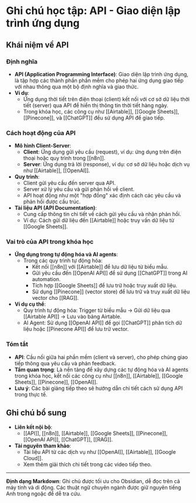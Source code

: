 # Ghi chú học tập: API - Giao diện lập trình ứng dụng

## Khái niệm về API

### Định nghĩa
- **API (Application Programming Interface)**: Giao diện lập trình ứng dụng, là tập hợp các thành phần phần mềm cho phép hai ứng dụng giao tiếp với nhau thông qua một bộ định nghĩa và giao thức.
- **Ví dụ**:
  - Ứng dụng thời tiết trên điện thoại (client) kết nối với cơ sở dữ liệu thời tiết (server) qua API để hiển thị thông tin thời tiết hàng ngày.
  - Trong khóa học, các công cụ như [[Airtable]], [[Google Sheets]], [[Pinecone]], và [[ChatGPT]] đều sử dụng API để giao tiếp.

### Cách hoạt động của API
- **Mô hình Client-Server**:
  - **Client**: Ứng dụng gửi yêu cầu (request), ví dụ: ứng dụng trên điện thoại hoặc quy trình trong [[n8n]].
  - **Server**: Ứng dụng trả lời (response), ví dụ: cơ sở dữ liệu hoặc dịch vụ như [[Airtable]], [[OpenAI]].
- **Quy trình**:
  - Client gửi yêu cầu đến server qua API.
  - Server xử lý yêu cầu và gửi phản hồi về client.
  - API hoạt động như một "hợp đồng" xác định cách các yêu cầu và phản hồi được cấu trúc.
- **Tài liệu API (API Documentation)**:
  - Cung cấp thông tin chi tiết về cách gửi yêu cầu và nhận phản hồi.
  - Ví dụ: Cách gửi dữ liệu đến [[Airtable]] hoặc truy vấn dữ liệu từ [[Google Sheets]].

### Vai trò của API trong khóa học
- **Ứng dụng trong tự động hóa và AI agents**:
  - Trong các quy trình tự động hóa:
    - Kết nối [[n8n]] với [[Airtable]] để lưu dữ liệu từ biểu mẫu.
    - Gửi yêu cầu đến [[OpenAI API]] để sử dụng [[ChatGPT]] trong AI automation.
    - Tích hợp [[Google Sheets]] để lưu trữ hoặc truy xuất dữ liệu.
    - Sử dụng [[Pinecone]] (vector store) để lưu trữ và truy xuất dữ liệu vector cho [[RAG]].
- **Ví dụ cụ thể**:
  - Quy trình tự động hóa: Trigger từ biểu mẫu → Gửi dữ liệu qua [[Airtable API]] → Lưu vào bảng Airtable.
  - AI Agent: Sử dụng [[OpenAI API]] để gọi [[ChatGPT]] phân tích dữ liệu hoặc [[Pinecone API]] để lưu trữ vector.

### Tóm tắt
- **API**: Cầu nối giữa hai phần mềm (client và server), cho phép chúng giao tiếp thông qua yêu cầu và phản feedback.
- **Tầm quan trọng**: Là nền tảng để xây dựng các tự động hóa và AI agents trong khóa học, kết nối các công cụ như [[n8n]], [[Airtable]], [[Google Sheets]], [[Pinecone]], [[OpenAI]].
- **Lưu ý**: Các bài giảng tiếp theo sẽ hướng dẫn chi tiết cách sử dụng API trong thực tế.

## Ghi chú bổ sung
- **Liên kết nội bộ**:
  - [[API]], [[n8n]], [[Airtable]], [[Google Sheets]], [[Pinecone]], [[OpenAI API]], [[ChatGPT]], [[RAG]].
- **Tài nguyên tham khảo**:
  - Tài liệu API từ các dịch vụ như [[OpenAI]], [[Airtable]], [[Google Cloud]].
  - Xem thêm giải thích chi tiết trong các video tiếp theo.

---

**Định dạng Markdown**: Ghi chú được tối ưu cho Obsidian, dễ đọc trên cả máy tính và di động. Các thuật ngữ chuyên ngành được giữ nguyên tiếng Anh trong ngoặc để dễ tra cứu.